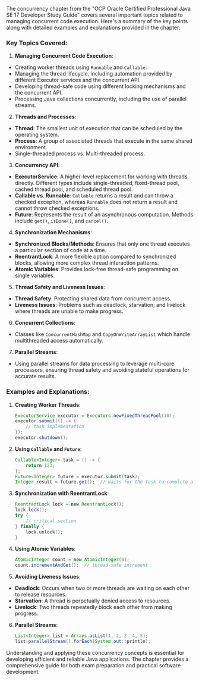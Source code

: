 The concurrency chapter from the "OCP Oracle Certified Professional Java SE 17 Developer Study Guide" covers several important topics related to managing concurrent code execution. Here's a summary of the key points along with detailed examples and explanations provided in the chapter:

### Key Topics Covered:

1. **Managing Concurrent Code Execution**:
  - Creating worker threads using `Runnable` and `Callable`.
  - Managing the thread lifecycle, including automation provided by different Executor services and the concurrent API.
  - Developing thread-safe code using different locking mechanisms and the concurrent API.
  - Processing Java collections concurrently, including the use of parallel streams.

2. **Threads and Processes**:
  - **Thread**: The smallest unit of execution that can be scheduled by the operating system.
  - **Process**: A group of associated threads that execute in the same shared environment.
  - Single-threaded process vs. Multi-threaded process.

3. **Concurrency API**:
  - **ExecutorService**: A higher-level replacement for working with threads directly. Different types include single-threaded, fixed-thread pool, cached thread pool, and scheduled thread pool.
  - **Callable vs. Runnable**: `Callable` returns a result and can throw a checked exception, whereas `Runnable` does not return a result and cannot throw checked exceptions.
  - **Future**: Represents the result of an asynchronous computation. Methods include `get()`, `isDone()`, and `cancel()`.

4. **Synchronization Mechanisms**:
  - **Synchronized Blocks/Methods**: Ensures that only one thread executes a particular section of code at a time.
  - **ReentrantLock**: A more flexible option compared to synchronized blocks, allowing more complex thread interaction patterns.
  - **Atomic Variables**: Provides lock-free thread-safe programming on single variables.

5. **Thread Safety and Liveness Issues**:
  - **Thread Safety**: Protecting shared data from concurrent access.
  - **Liveness Issues**: Problems such as deadlock, starvation, and livelock where threads are unable to make progress.

6. **Concurrent Collections**:
  - Classes like `ConcurrentHashMap` and `CopyOnWriteArrayList` which handle multithreaded access automatically.

7. **Parallel Streams**:
  - Using parallel streams for data processing to leverage multi-core processors, ensuring thread safety and avoiding stateful operations for accurate results.

### Examples and Explanations:

1. **Creating Worker Threads**:
    ```java
    ExecutorService executor = Executors.newFixedThreadPool(10);
    executor.submit(() -> {
        // task implementation
    });
    executor.shutdown();
    ```

2. **Using `Callable` and `Future`**:
    ```java
    Callable<Integer> task = () -> {
        return 123;
    };
    Future<Integer> future = executor.submit(task);
    Integer result = future.get();  // waits for the task to complete and returns the result
    ```

3. **Synchronization with ReentrantLock**:
    ```java
    ReentrantLock lock = new ReentrantLock();
    lock.lock();
    try {
        // critical section
    } finally {
        lock.unlock();
    }
    ```

4. **Using Atomic Variables**:
    ```java
    AtomicInteger count = new AtomicInteger(0);
    count.incrementAndGet();  // thread-safe increment
    ```

5. **Avoiding Liveness Issues**:
  - **Deadlock**: Occurs when two or more threads are waiting on each other to release resources.
  - **Starvation**: A thread is perpetually denied access to resources.
  - **Livelock**: Two threads repeatedly block each other from making progress.

6. **Parallel Streams**:
    ```java
    List<Integer> list = Arrays.asList(1, 2, 3, 4, 5);
    list.parallelStream().forEach(System.out::println);
    ```

Understanding and applying these concurrency concepts is essential for developing efficient and reliable Java applications. The chapter provides a comprehensive guide for both exam preparation and practical software development.

